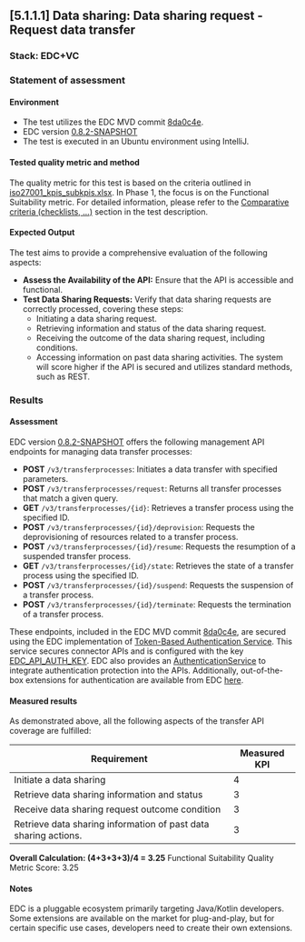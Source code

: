 ## [5.1.1.1] Data sharing: Data sharing request - Request data transfer
### Stack: EDC+VC

### Statement of assessment
#### Environment
- The test utilizes the EDC MVD commit [8da0c4e](https://github.com/eclipse-edc/MinimumViableDataspace/commit/8da0c4e6a8921dcb6ff189c2901868979bdc9a93).
- EDC version [0.8.2-SNAPSHOT](https://github.com/eclipse-edc/MinimumViableDataspace/blob/8da0c4e6a8921dcb6ff189c2901868979bdc9a93/gradle/libs.versions.toml#L7)
- The test is executed in an Ubuntu environment using IntelliJ.

#### Tested quality metric and method
The quality metric for this test is based on the criteria outlined in [iso27001_kpis_subkpis.xlsx](../../../../../design_decisions/background_info/iso27001_kpis_subkpis.xlsx). In Phase 1, the focus is on the Functional Suitability metric. For detailed information, please refer to the [Comparative criteria (checklists, ...)](./test.md#comparative-criteria-checklists-) section in the test description.

#### Expected Output

The test aims to provide a comprehensive evaluation of the following aspects:

- **Assess the Availability of the API:** Ensure that the API is accessible and functional.
- **Test Data Sharing Requests:** Verify that data sharing requests are correctly processed, covering these steps:
    - Initiating a data sharing request.
    - Retrieving information and status of the data sharing request.
    - Receiving the outcome of the data sharing request, including conditions.
    - Accessing information on past data sharing activities.
The system will score higher if the API is secured and utilizes standard methods, such as REST.


### Results
#### Assessment
EDC version [0.8.2-SNAPSHOT](https://github.com/eclipse-edc/MinimumViableDataspace/blob/8da0c4e6a8921dcb6ff189c2901868979bdc9a93/gradle/libs.versions.toml#L7) offers the following management API endpoints for managing data transfer processes:

- **POST** `/v3/transferprocesses`: Initiates a data transfer with specified parameters.
- **POST** `/v3/transferprocesses/request`: Returns all transfer processes that match a given query.
- **GET** `/v3/transferprocesses/{id}`: Retrieves a transfer process using the specified ID.
- **POST** `/v3/transferprocesses/{id}/deprovision`: Requests the deprovisioning of resources related to a transfer process.
- **POST** `/v3/transferprocesses/{id}/resume`: Requests the resumption of a suspended transfer process.
- **GET** `/v3/transferprocesses/{id}/state`: Retrieves the state of a transfer process using the specified ID.
- **POST** `/v3/transferprocesses/{id}/suspend`: Requests the suspension of a transfer process.
- **POST** `/v3/transferprocesses/{id}/terminate`: Requests the termination of a transfer process.

These endpoints, included in the EDC MVD commit [8da0c4e](https://github.com/eclipse-edc/MinimumViableDataspace/commit/8da0c4e6a8921dcb6ff189c2901868979bdc9a93), are secured using the EDC implementation of [Token-Based Authentication Service](https://github.com/eclipse-edc/Connector/tree/0bb741787fd0abc2a6a8a883a6fafdbf3b795c29/extensions/common/auth/auth-tokenbased). This service secures connector APIs and is configured with the key [EDC_API_AUTH_KEY](https://github.com/eclipse-edc/MinimumViableDataspace/blob/9a5f93c89cf5624cc4bf8eaa024a29da9b8e3d12/deployment/assets/env/consumer_connector.env#L15). EDC also provides an [AuthenticationService](https://github.com/eclipse-edc/Connector/blob/0bb741787fd0abc2a6a8a883a6fafdbf3b795c29/spi/common/auth-spi/src/main/java/org/eclipse/edc/api/auth/spi/AuthenticationService.java#L25) to integrate authentication protection into the APIs. Additionally, out-of-the-box extensions for authentication are available from EDC [here](https://github.com/eclipse-edc/Connector/tree/0bb741787fd0abc2a6a8a883a6fafdbf3b795c29/extensions/common/auth).

#### Measured results
As demonstrated above, all the following aspects of the transfer API coverage are fulfilled:

| Requirement | Measured KPI |
| -|--------------|
| Initiate a data sharing | 4            |
| Retrieve data sharing information and status | 3            |
| Receive data sharing request outcome condition | 3            |
| Retrieve data sharing information of past data sharing actions. | 3            |

**Overall Calculation: (4+3+3+3)/4 = 3.25**
Functional Suitability Quality Metric Score: 3.25

#### Notes
EDC is a pluggable ecosystem primarily targeting Java/Kotlin developers. Some extensions are available on the market for plug-and-play, but for certain specific use cases, developers need to create their own extensions.
